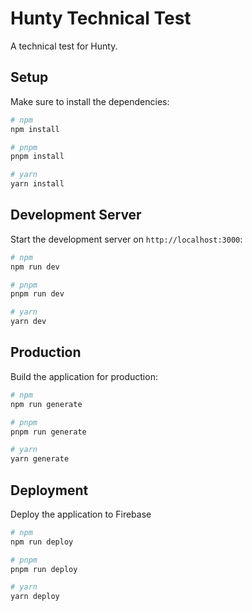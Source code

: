 # Hunty Technical Test

A technical test for Hunty.

## Setup

Make sure to install the dependencies:

```bash
# npm
npm install

# pnpm
pnpm install

# yarn
yarn install
```

## Development Server

Start the development server on `http://localhost:3000`:

```bash
# npm
npm run dev

# pnpm
pnpm run dev

# yarn
yarn dev
```

## Production

Build the application for production:

```bash
# npm
npm run generate

# pnpm
pnpm run generate

# yarn
yarn generate
```

## Deployment

Deploy the application to Firebase

```bash
# npm
npm run deploy

# pnpm
pnpm run deploy

# yarn
yarn deploy
```
